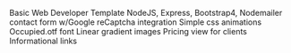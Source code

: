 Basic Web Developer Template
NodeJS, Express, Bootstrap4, Nodemailer contact form w/Google reCaptcha integration
Simple css animations
Occupied.otf font
Linear gradient images
Pricing view for clients
Informational links
